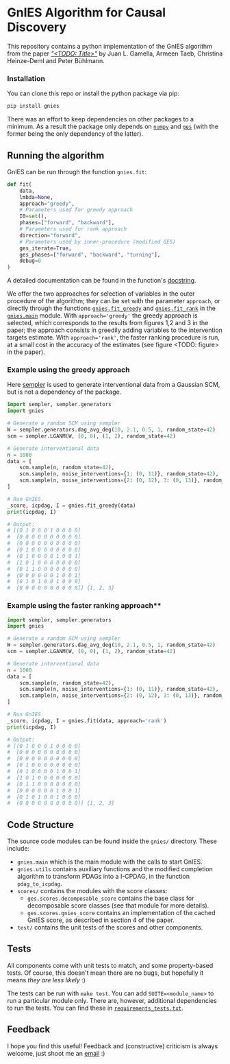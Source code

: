 # GnIES Algorithm for Causal Discovery

This repository contains a python implementation of the GnIES algorithm from the paper [*"<TODO: Title>"*](<TODO: arxiv link>) by Juan L. Gamella, Armeen Taeb, Christina Heinze-Deml and Peter Bühlmann.

### Installation

You can clone this repo or install the python package via pip:

```bash
pip install gnies
```

There was an effort to keep dependencies on other packages to a minimum. As a result the package only depends on [`numpy`](https://numpy.org/) and [`ges`](https://github.com/juangamella/ges) (with the former being the only dependency of the latter).

## Running the algorithm

GnIES can be run through the function `gnies.fit`:

```python
def fit(
    data,
    lmbda=None,
    approach="greedy",
    # Parameters used for greedy approach
    I0=set(),
    phases=["forward", "backward"],
    # Parameters used for rank approach
    direction="forward",
    # Parameters used by inner-procedure (modified GES)
    ges_iterate=True,
    ges_phases=["forward", "backward", "turning"],
    debug=0
)
```

A detailed documentation can be found in the function's [docstring](<TODO: Add link>).

We offer the two approaches for selection of variables in the outer procedure of the algorithm; they can be set with the parameter `approach`, or directly through the functions [`gnies.fit_greedy`](<TODO:link>) and [`gnies.fit_rank`](<TODO:link>) in the [`gnies.main`](gnies/main.py) module. With `approach='greedy'` the greedy approach is selected, which corresponds to the results from figures 1,2 and 3 in the paper; the approach consists in greedily adding variables to the intervention targets estimate. With `approach='rank'`, the faster ranking procedure is run, at a small cost in the accuracy of the estimates (see figure <TODO: figure> in the paper).

### Example using the greedy approach

Here [sempler](https://github.com/juangamella/sempler) is used to generate interventional data from a Gaussian SCM, but is not a dependency of the package.

```python
import sempler, sempler.generators
import gnies

# Generate a random SCM using sempler
W = sempler.generators.dag_avg_deg(10, 2.1, 0.5, 1, random_state=42)
scm = sempler.LGANM(W, (0, 0), (1, 2), random_state=42)

# Generate interventional data
n = 1000
data = [
    scm.sample(n, random_state=42),
    scm.sample(n, noise_interventions={1: (0, 11)}, random_state=42),
    scm.sample(n, noise_interventions={2: (0, 12), 3: (0, 13)}, random_state=42),
]

# Run GnIES
_score, icpdag, I = gnies.fit_greedy(data)
print(icpdag, I)

# Output:
# [[0 1 0 0 0 1 0 0 0 0]
#  [0 0 0 0 0 0 0 0 0 0]
#  [0 0 0 0 0 0 0 0 0 0]
#  [0 1 0 0 0 0 0 0 0 0]
#  [0 1 0 0 0 0 1 0 0 1]
#  [1 0 1 0 0 0 0 0 0 0]
#  [0 1 1 0 0 0 0 0 0 0]
#  [0 0 0 0 0 0 1 0 0 1]
#  [0 1 0 1 0 0 1 0 0 0]
#  [0 0 0 0 0 0 0 0 0 0]] {1, 2, 3}
```

### Example using the faster ranking approach**

```python
import sempler, sempler.generators
import gnies

# Generate a random SCM using sempler
W = sempler.generators.dag_avg_deg(10, 2.1, 0.5, 1, random_state=42)
scm = sempler.LGANM(W, (0, 0), (1, 2), random_state=42)

# Generate interventional data
n = 1000
data = [
    scm.sample(n, random_state=42),
    scm.sample(n, noise_interventions={1: (0, 11)}, random_state=42),
    scm.sample(n, noise_interventions={2: (0, 12), 3: (0, 13)}, random_state=42),
]

# Run GnIES
_score, icpdag, I = gnies.fit(data, approach='rank')
print(icpdag, I)

# Output:
# [[0 1 0 0 0 1 0 0 0 0]
#  [0 0 0 0 0 0 0 0 0 0]
#  [0 0 0 0 0 0 0 0 0 0]
#  [0 1 0 0 0 0 0 0 0 0]
#  [0 1 0 0 0 0 1 0 0 1]
#  [1 0 1 0 0 0 0 0 0 0]
#  [0 1 1 0 0 0 0 0 0 0]
#  [0 0 0 0 0 0 1 0 0 1]
#  [0 1 0 1 0 0 1 0 0 0]
#  [0 0 0 0 0 0 0 0 0 0]] {1, 2, 3}
```

## Code Structure

The source code modules can be found inside the `gnies/` directory. These include:

  - `gnies.main` which is the main module with the calls to start GnIES.
  - `gnies.utils` contains auxiliary functions and the modified completion algorithm to transform PDAGs into a I-CPDAG, in the function `pdag_to_icpdag`.
  - `scores/` contains the modules with the score classes:
      - `ges.scores.decomposable_score` contains the base class for decomposable score classes (see that module for more details).
      - `ges.scores.gnies_score` contains an implementation of the cached GnIES score, as described in section 4 of the paper.
   - `test/` contains the unit tests of the scores and other components.

## Tests

All components come with unit tests to match, and some property-based tests. Of course, this doesn't mean there are no bugs, but hopefully it means *they are less likely* :)

The tests can be run with `make test`. You can add `SUITE=<module_name>` to run a particular module only. There are, however, additional dependencies to run the tests. You can find these in [`requirements_tests.txt`](requirements_tests.txt).

## Feedback

I hope you find this useful! Feedback and (constructive) criticism is always welcome, just shoot me an [email](mailto:juan.gamella@stat.math.ethz.ch) :)

